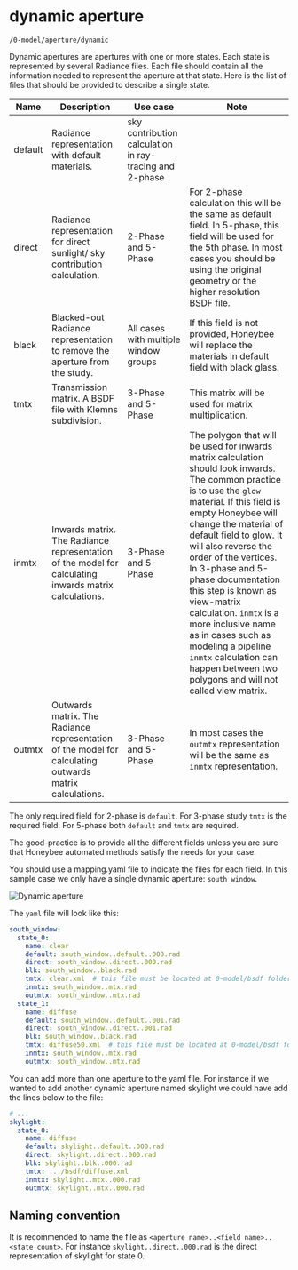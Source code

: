 # dynamic aperture

`/0-model/aperture/dynamic`

Dynamic apertures are apertures with one or more states. Each state is represented by
several Radiance files. Each file should contain all the information needed to represent
the aperture at that state. Here is the list of files that should be provided to describe
a single state.

| Name | Description | Use case | Note |
| --- | --- | --- | --- |
| default | Radiance representation with default materials. | sky contribution calculation in ray-tracing and 2-phase |
| direct | Radiance representation for direct sunlight/ sky contribution calculation. | 2-Phase and 5-Phase | For 2-phase calculation this will be the same as default field. In 5-phase, this field will be used for the 5th phase. In most cases you should be using the original geometry or the higher resolution BSDF file. |
| black | Blacked-out Radiance representation to remove the aperture from the study. | All cases with multiple window groups | If this field is not provided, Honeybee will replace the materials in default field with black glass. |
| tmtx | Transmission matrix. A BSDF file with Klemns subdivision. | 3-Phase and 5-Phase | This matrix will be used for matrix multiplication. |
| inmtx | Inwards matrix. The Radiance representation of the model for calculating inwards matrix calculations. | 3-Phase and 5-Phase | The polygon that will be used for inwards matrix calculation should look inwards. The common practice is to use the `glow` material. If this field is empty Honeybee will change the material of default field to glow. It will also reverse the order of the vertices. In 3-phase and 5-phase documentation this step is known as view-matrix calculation. `inmtx` is a more inclusive name as in cases such as modeling a pipeline `inmtx` calculation can happen between two polygons and will not called view matrix. |
| outmtx | Outwards matrix. The Radiance representation of the model for calculating outwards matrix calculations. | 3-Phase and 5-Phase | In most cases the `outmtx` representation will be the same as `inmtx` representation.

The only required field for 2-phase is `default`. For 3-phase study `tmtx` is the required
field. For 5-phase both `default` and `tmtx` are required.

The good-practice is to provide all the different fields unless you are sure that
Honeybee automated methods satisfy the needs for your case.

You should use a mapping.yaml file to indicate the files for each field. In this sample
case we only have a single dynamic aperture: `south_window`.

![Dynamic aperture](https://user-images.githubusercontent.com/2915573/53457693-4cd64580-3a01-11e9-821c-0ac767090059.jpg)

The `yaml` file will look like this:

```yaml
south_window:
  state_0:
    name: clear
    default: south_window..default..000.rad
    direct: south_window..direct..000.rad
    blk: south_window..black.rad
    tmtx: clear.xml  # this file must be located at 0-model/bsdf folder
    inmtx: south_window..mtx.rad
    outmtx: south_window..mtx.rad
  state_1:
    name: diffuse
    default: south_window..default..001.rad
    direct: south_window..direct..001.rad
    blk: south_window..black.rad
    tmtx: diffuse50.xml  # this file must be located at 0-model/bsdf folder
    inmtx: south_window..mtx.rad
    outmtx: south_window..mtx.rad
```

You can add more than one aperture to the yaml file. For instance if we wanted to add
another dynamic aperture named skylight we could have add the lines below to the file:

```yaml
# ...
skylight:
  state_0:
    name: diffuse
    default: skylight..default..000.rad
    direct: skylight..direct..000.rad
    blk: skylight..blk..000.rad
    tmtx: .../bsdf/diffuse.xml
    inmtx: skylight..mtx..000.rad
    outmtx: skylight..mtx..000.rad
```

## Naming convention

It is recommended to name the file as `<aperture name>..<field name>..<state count>`. For
instance `skylight..direct..000.rad` is the direct representation of skylight for state 0.
